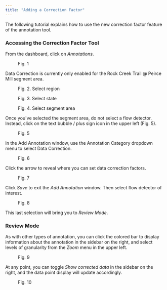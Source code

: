 ```yaml
---
title: "Adding a Correction Factor"
---
```


The following tutorial explains how to use the new correction factor feature of the annotation tool.

### Accessing the Correction Factor Tool

From the dashboard, click on _Annotations_.

<figure class="align-left">
    <img src="{{ site.url }}{{ site.baseurl }}/assets/images/dc_fig1.jpg" alt="">
    <figcaption>Fig. 1</figcaption>
</figure>

Data Correction is currently only enabled for the Rock Creek Trail @ Peirce Mill segment area.

<figure class="align-left">
    <img src="{{ site.url }}{{ site.baseurl }}/assets/images/dc_fig2.jpg" alt="">
    <figcaption>Fig. 2. Select region</figcaption>
</figure>

<figure class="align-left">
    <img src="{{ site.url }}{{ site.baseurl }}/assets/images/dc_fig3.jpg" alt="">
    <figcaption>Fig. 3. Select state</figcaption>
</figure>

<figure class="align-left">
    <img src="{{ site.url }}{{ site.baseurl }}/assets/images/dc_fig4.jpg" alt="">
    <figcaption>Fig. 4. Select segment area</figcaption>
</figure>

Once you've selected the segment area, do not select a flow detector. Instead, click on the text bubble / plus sign icon in the upper left (Fig. 5).

<figure class="align-left">
    <img src="{{ site.url }}{{ site.baseurl }}/assets/images/dc_fig5.jpg" alt="">
    <figcaption>Fig. 5</figcaption>
</figure>

In the Add Annotation window, use the Annotation Category dropdown menu to select Data Correction.

<figure class="align-left">
    <img src="{{ site.url }}{{ site.baseurl }}/assets/images/dc_fig6.jpg" alt="">
    <figcaption>Fig. 6</figcaption>
</figure>

Click the arrow to reveal where you can set data correction factors.

<figure class="align-left">
    <img src="{{ site.url }}{{ site.baseurl }}/assets/images/dc_fig7.jpg" alt="">
    <figcaption>Fig. 7</figcaption>
</figure>

Click _Save_ to exit the _Add Annotation_ window. Then select flow detector of interest.

<figure class="align-left">
    <img src="{{ site.url }}{{ site.baseurl }}/assets/images/dc_fig8.jpg" alt="">
    <figcaption>Fig. 8</figcaption>
</figure>

This last selection will bring you to _Review Mode_.

### Review Mode

As with other types of annotation, you can click the colored bar to display information about the annotation in the sidebar on the right, and select levels of granularity from the _Zoom_ menu in the upper left.

<figure class="align-left">
    <img src="{{ site.url }}{{ site.baseurl }}/assets/images/dc_fig9.jpg" alt="">
    <figcaption>Fig. 9</figcaption>
</figure>

At any point, you can toggle _Show corrected data_ in the sidebar on the right, and the data point display will update accordingly.

<figure class="align-left">
    <img src="{{ site.url }}{{ site.baseurl }}/assets/images/dc_fig10.jpg" alt="">
    <figcaption>Fig. 10</figcaption>
</figure>
